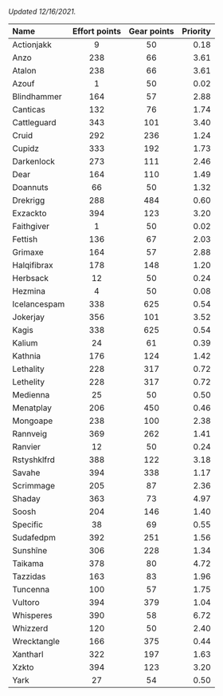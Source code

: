 
_Updated 12/16/2021._

| Name | Effort points | Gear points | Priority |
|:-----|:-------------:|:-----------:|---------:|
|Actionjakk|9|50|0.18|
|Anzo|238|66|3.61|
|Atalon|238|66|3.61|
|Azouf|1|50|0.02|
|Blindhammer|164|57|2.88|
|Canticas|132|76|1.74|
|Cattleguard|343|101|3.40|
|Cruid|292|236|1.24|
|Cupidz|333|192|1.73|
|Darkenlock|273|111|2.46|
|Dear|164|110|1.49|
|Doannuts|66|50|1.32|
|Drekrigg|288|484|0.60|
|Exzackto|394|123|3.20|
|Faithgiver|1|50|0.02|
|Fettish|136|67|2.03|
|Grimaxe|164|57|2.88|
|Halqifibrax|178|148|1.20|
|Herbsack|12|50|0.24|
|Hezmina|4|50|0.08|
|Icelancespam|338|625|0.54|
|Jokerjay|356|101|3.52|
|Kagis|338|625|0.54|
|Kalium|24|61|0.39|
|Kathnia|176|124|1.42|
|Lethality|228|317|0.72|
|Lethelity|228|317|0.72|
|Medienna|25|50|0.50|
|Menatplay|206|450|0.46|
|Mongoape|238|100|2.38|
|Rannveig|369|262|1.41|
|Ranvier|12|50|0.24|
|Rstyshklfrd|388|122|3.18|
|Savahe|394|338|1.17|
|Scrimmage|205|87|2.36|
|Shaday|363|73|4.97|
|Soosh|204|146|1.40|
|Specific|38|69|0.55|
|Sudafedpm|392|251|1.56|
|Sunshîne|306|228|1.34|
|Taikama|378|80|4.72|
|Tazzidas|163|83|1.96|
|Tuncenna|100|57|1.75|
|Vultoro|394|379|1.04|
|Whisperes|390|58|6.72|
|Whizzerd|120|50|2.40|
|Wrecktangle|166|375|0.44|
|Xantharl|322|197|1.63|
|Xzkto|394|123|3.20|
|Yark|27|54|0.50|